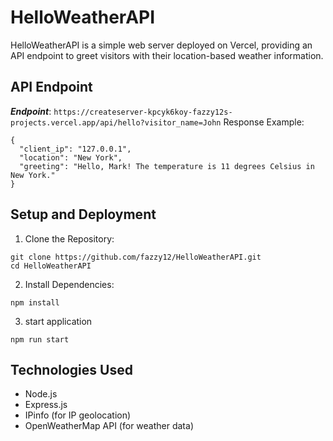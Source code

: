 # HelloWeatherAPI

HelloWeatherAPI is a simple web server deployed on Vercel, providing an API endpoint to greet visitors with their location-based weather information.

## API Endpoint

***Endpoint***: `https://createserver-kpcyk6koy-fazzy12s-projects.vercel.app/api/hello?visitor_name=John`
Response Example:
```
{
  "client_ip": "127.0.0.1",
  "location": "New York",
  "greeting": "Hello, Mark! The temperature is 11 degrees Celsius in New York."
}

```

## Setup and Deployment
1. Clone the Repository:

```
git clone https://github.com/fazzy12/HelloWeatherAPI.git
cd HelloWeatherAPI

```
2. Install Dependencies:


```
npm install
```
3. start application

```
npm run start
```

## Technologies Used
- Node.js
- Express.js
- IPinfo (for IP geolocation)
- OpenWeatherMap API (for weather data)
